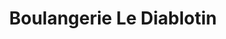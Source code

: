 ---
title: "Boulangerie Le Diablotin"
url: /saint-junien/boulangerie-le-diablotin/
shop: boulangerie
---